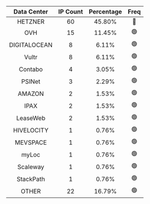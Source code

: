 | Data Center | IP Count | Percentage | Freq |
|:------------:|:--------:|:-----------:|:-----:|
| HETZNER | 60 | 45.80% | 🔴 |
| OVH | 15 | 11.45% | 🟢 |
| DIGITALOCEAN | 8 | 6.11% | 🟢 |
| Vultr | 8 | 6.11% | 🟢 |
| Contabo | 4 | 3.05% | 🟢 |
| PSINet | 3 | 2.29% | 🟢 |
| AMAZON | 2 | 1.53% | 🟢 |
| IPAX | 2 | 1.53% | 🟢 |
| LeaseWeb | 2 | 1.53% | 🟢 |
| HIVELOCITY | 1 | 0.76% | 🟢 |
| MEVSPACE | 1 | 0.76% | 🟢 |
| myLoc | 1 | 0.76% | 🟢 |
| Scaleway | 1 | 0.76% | 🟢 |
| StackPath | 1 | 0.76% | 🟢 |
| OTHER | 22 | 16.79% | 🟢 |